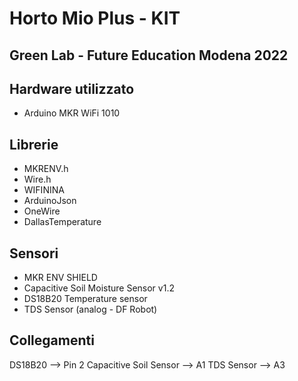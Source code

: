 # Horto Mio Plus - KIT
## Green Lab - Future Education Modena 2022

## Hardware utilizzato
- Arduino MKR WiFi 1010

## Librerie
- MKRENV.h
- Wire.h
- WIFININA
- ArduinoJson
- OneWire
- DallasTemperature

## Sensori
- MKR ENV SHIELD
- Capacitive Soil Moisture Sensor v1.2
- DS18B20 Temperature sensor
- TDS Sensor (analog - DF Robot)

## Collegamenti
DS18B20 --> Pin 2
Capacitive Soil Sensor --> A1
TDS Sensor --> A3

